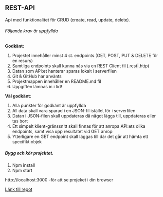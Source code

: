 ## REST-API 
Api med funktionalitet för CRUD (create, read, update, delete). 

###### Följande krav är uppfyllda

**Godkänt:**
1) Projektet innehåller minst 4 st. endpoints (GET, POST, PUT & DELETE för en resurs)
2) Samtliga endpoints skall kunna nås via en REST Client fil (.rest|.http)
3) Datan som API:et hanterar sparas lokalt i serverfilen
4) Git & GitHub har använts
5) Projektmappen innehåller en README.md fil
6) Uppgiften lämnas in i tid!

**Väl godkänt:**
1) Alla punkter för godkänt är uppfyllda 
2) All data skall vara sparad i en JSON-fil istället för i serverfilen
3) Datan i JSON-filen skall uppdateras då något läggs till, uppdateras eller tas bort
4) Ett simpelt klient-gränssnitt skall finnas för att anropa API:ets olika endpoints, samt visa upp resultatet vid GET anrop
5) Ytterligare en GET endpoint skall läggas till där det går att hämta ett specifikt objek

##### Bygg och kör projektet.   
1) Npm install 
2) Npm start 

http://localhost:3000 -för att se projeket i din browser 

[Länk till repot](https://github.com/msmalinosterberg/rest-api)
